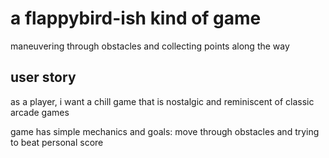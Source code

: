 # a flappybird-ish kind of game
maneuvering through obstacles and collecting points along the way

## user story
as a player, i want a chill game that is nostalgic and reminiscent of classic arcade games

game has simple mechanics and goals: move through obstacles and trying to beat personal score

